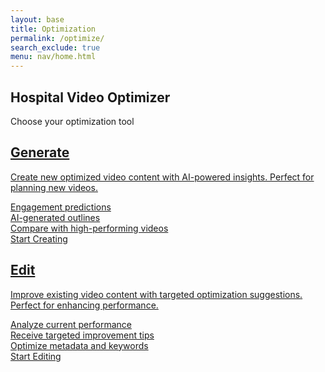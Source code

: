 ```yaml
---
layout: base
title: Optimization
permalink: /optimize/
search_exclude: true
menu: nav/home.html
---
```


<html lang="en">
<head>
  <meta charset="UTF-8" />
  <title>Hospital Video Optimizer</title>
</head>

<body class="light-mode">
  <section class="section mt-8">
    <div class="container">
      <h1 class="text-4xl font-bold text-center mb-5 text-indigo-700">
        <i class="fa-solid fa-chart-line text-indigo-600 mr-2"></i> Hospital Video Optimizer
      </h1>
      <p class="text-xl text-center text-gray-600 mb-12">Choose your optimization tool</p>
      <div class="max-w-5xl mx-auto">
        <div class="flex flex-col md:flex-row gap-8 justify-center">
          <!-- Generate Tool Card -->
          <div class="w-full md:w-1/2 bg-white rounded-xl shadow-lg border border-gray-200 overflow-hidden transition-all duration-300 hover:shadow-xl hover:-translate-y-2">
            <a href="{{site.baseurl}}/optimize/generate/" class="block h-full">
              <div class="h-48 bg-gradient-to-r from-indigo-500 to-purple-600 flex items-center justify-center">
                <i class="fa-solid fa-wand-magic-sparkles text-white text-6xl"></i>
              </div>
              <div class="p-6">
                <h2 class="text-2xl font-bold text-gray-800 mb-2">Generate</h2>
                <p class="text-gray-600 mb-4">Create new optimized video content with AI-powered insights. Perfect for planning new videos.</p>
                <div class="space-y-3">
                  <div class="flex items-center">
                    <i class="fa-solid fa-check text-green-500 mr-2"></i>
                    <span class="text-gray-700">Engagement predictions</span>
                  </div>
                  <div class="flex items-center">
                    <i class="fa-solid fa-check text-green-500 mr-2"></i>
                    <span class="text-gray-700">AI-generated outlines</span>
                  </div>
                  <div class="flex items-center">
                    <i class="fa-solid fa-check text-green-500 mr-2"></i>
                    <span class="text-gray-700">Compare with high-performing videos</span>
                  </div>
                </div>
                <div class="mt-8 text-center">
                  <span class="inline-flex items-center justify-center px-6 py-3 border border-transparent text-base font-medium rounded-md text-white bg-indigo-600 hover:bg-indigo-700">
                    Start Creating
                    <i class="fa-solid fa-arrow-right ml-2"></i>
                  </span>
                </div>
              </div>
            </a>
          </div>
          <!-- Edit Tool Card -->
          <div class="w-full md:w-1/2 bg-white rounded-xl shadow-lg border border-gray-200 overflow-hidden transition-all duration-300 hover:shadow-xl hover:-translate-y-2">
            <a href="{{site.baseurl}}/optimize/edit/" class="block h-full">
              <div class="h-48 bg-gradient-to-r from-blue-500 to-cyan-500 flex items-center justify-center">
                <i class="fa-solid fa-pen-to-square text-white text-6xl"></i>
              </div>
              <div class="p-6">
                <h2 class="text-2xl font-bold text-gray-800 mb-2">Edit</h2>
                <p class="text-gray-600 mb-4">Improve existing video content with targeted optimization suggestions. Perfect for enhancing performance.</p>
                <div class="space-y-3">
                  <div class="flex items-center">
                    <i class="fa-solid fa-check text-green-500 mr-2"></i>
                    <span class="text-gray-700">Analyze current performance</span>
                  </div>
                  <div class="flex items-center">
                    <i class="fa-solid fa-check text-green-500 mr-2"></i>  
                    <span class="text-gray-700">Receive targeted improvement tips</span>
                  </div>
                  <div class="flex items-center">
                    <i class="fa-solid fa-check text-green-500 mr-2"></i>
                    <span class="text-gray-700">Optimize metadata and keywords</span>
                  </div>
                </div>
                <div class="mt-8 text-center">
                  <span class="inline-flex items-center justify-center px-6 py-3 border border-transparent text-base font-medium rounded-md text-white bg-indigo-600 hover:bg-indigo-700">
                    Start Editing
                    <i class="fa-solid fa-arrow-right ml-2"></i>
                  </span>
                </div>
              </div>
            </a>
          </div>
        </div>
      </div>
    </div>
  </section>
</body>
</html>